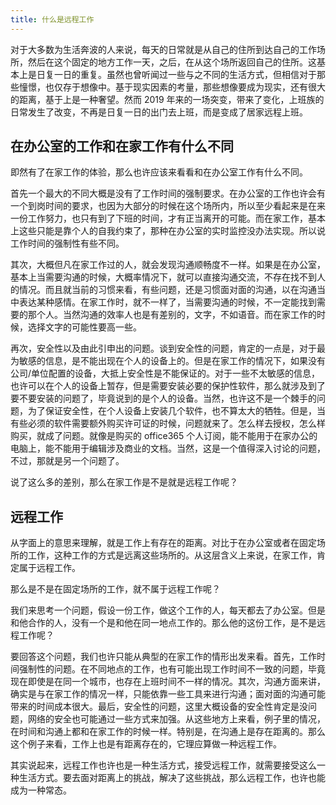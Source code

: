 ```yaml
---
title: 什么是远程工作
---
```


对于大多数为生活奔波的人来说，每天的日常就是从自己的住所到达自己的工作场所，然后在这个固定的地方工作一天，之后，在从这个场所返回自己的住所。这基本上是日复一日的重复。虽然也曾听闻过一些与之不同的生活方式，但相信对于那些憧憬，也仅存于想像中。基于现实因素的考量，那些想像要成为现实，还有很大的距离，基于上是一种奢望。然而 2019 年来的一场突变，带来了变化，上班族的日常发生了改变，不再是日复一日的出门去上班，而是变成了居家远程上班。

## 在办公室的工作和在家工作有什么不同

即然有了在家工作的体验，那么也许应该来看看和在办公室工作有什么不同。

首先一个最大的不同大概是没有了工作时间的强制要求。在办公室的工作也许会有一个到岗时间的要求，也因为大部分的时候在这个场所内，所以至少看起来是在来一份工作努力，也只有到了下班的时间，才有正当离开的可能。而在家工作，基本上这些只能是靠个人的自我约束了，那种在办公室的实时监控没办法实现。所以说工作时间的强制性有些不同。

其次，大概但凡在家工作过的人，就会发现沟通顺畅度不一样。如果是在办公室，基本上当需要沟通的时候，大概率情况下，就可以直接沟通交流，不存在找不到人的情况。而且就当前的习惯来看，有些问题，还是习惯面对面的沟通，以在沟通当中表达某种感情。在家工作时，就不一样了，当需要沟通的时候，不一定能找到需要的那个人。当然沟通的效率人也是有差别的，文字，不如语音。而在家工作的时候，选择文字的可能性要高一些。

再次，安全性以及由此引申出的问题。谈到安全性的问题，肯定的一点是，对于最为敏感的信息，是不能出现在个人的设备上的。但是在家工作的情况下，如果没有公司/单位配置的设备，大抵上安全性是不能保证的。对于一些不太敏感的信息，也许可以在个人的设备上暂存，但是需要安装必要的保护性软件，那么就涉及到了要不要安装的问题了，毕竟说到的是个人的设备。当然，也许这不是一个棘手的问题，为了保证安全性，在个人设备上安装几个软件，也不算太大的牺牲。但是，当有些必须的软件需要额外购买许可证的时候，问题就来了。怎么样去授权，怎么样购买，就成了问题。就像是购买的 office365 个人订阅，能不能用于在家办公的电脑上，能不能用于编辑涉及商业的文档。当然，这是一个值得深入讨论的问题，不过，那就是另一个问题了。

说了这么多的差别，那么在家工作是不是就是远程工作呢？

## 远程工作

从字面上的意思来理解，就是工作上有存在的距离。对比于在办公室或者在固定场所的工作，这种工作的方式是远离这些场所的。从这层含义上来说，在家工作，肯定属于远程工作。

那么是不是在固定场所的工作，就不属于远程工作呢？

我们来思考一个问题，假设一份工作，做这个工作的人，每天都去了办公室。但是和他合作的人，没有一个是和他在同一地点工作的。那么他的这份工作，是不是远程工作呢？

要回答这个问题，我们也许只能从典型的在家工作的情形出发来看。首先，工作时间强制性的问题。在不同地点的工作，也有可能出现工作时间不一致的问题，毕竟现在即使是在同一个城市，也存在上班时间不一样的情况。其次，沟通方面来讲，确实是与在家工作的情况一样，只能依靠一些工具来进行沟通；面对面的沟通可能带来的时间成本很大。最后，安全性的问题，这里大概设备的安全性肯定是没问题，网络的安全也可能通过一些方式来加强。从这些地方上来看，例子里的情况，在时间和沟通上都和在家工作的时候一样。特别是，在沟通上是存在距离的。那么这个例子来看，工作上也是有距离存在的，它理应算做一种远程工作。

其实说起来，远程工作也许也是一种生活方式，接受远程工作，就需要接受这么一种生活方式。要去面对距离上的挑战，解决了这些挑战，那么远程工作，也许也能成为一种常态。
